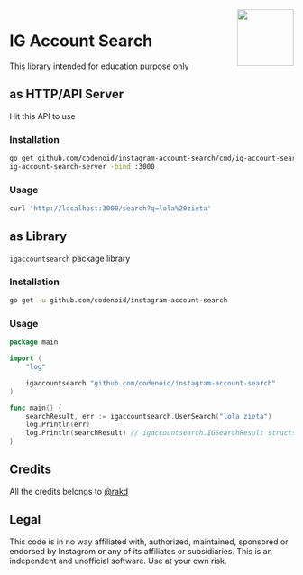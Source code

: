 <img align="right" width="100" height="100" src="http://pn-marisa.go.id/tkn/uploads/2020/07/instagram-png-instagram-png-logo-1455.png">

# IG Account Search

This library intended for education purpose only

## as HTTP/API Server

Hit this API to use

### Installation
```sh
go get github.com/codenoid/instagram-account-search/cmd/ig-account-search-server
ig-account-search-server -bind :3000
```

### Usage

```sh
curl 'http://localhost:3000/search?q=lola%20zieta'
```

## as Library

`igaccountsearch` package library

### Installation

```sh
go get -u github.com/codenoid/instagram-account-search
```

### Usage

```go
package main

import (
	"log"

	igaccountsearch "github.com/codenoid/instagram-account-search"
)

func main() {
    searchResult, err := igaccountsearch.UserSearch("lola zieta")
    log.Println(err)
    log.Println(searchResult) // igaccountsearch.IGSearchResult structs
}
```

## Credits

All the credits belongs to [@rakd](https://github.com/rakd/gin_sample/tree/6f6d31d29a81f4fcc7f59dd24399b0e5404cc2ed/app/libs/igsearch)

## Legal

This code is in no way affiliated with, authorized, maintained, sponsored or endorsed by Instagram or any of its affiliates or subsidiaries. This is an independent and unofficial software. Use at your own risk.